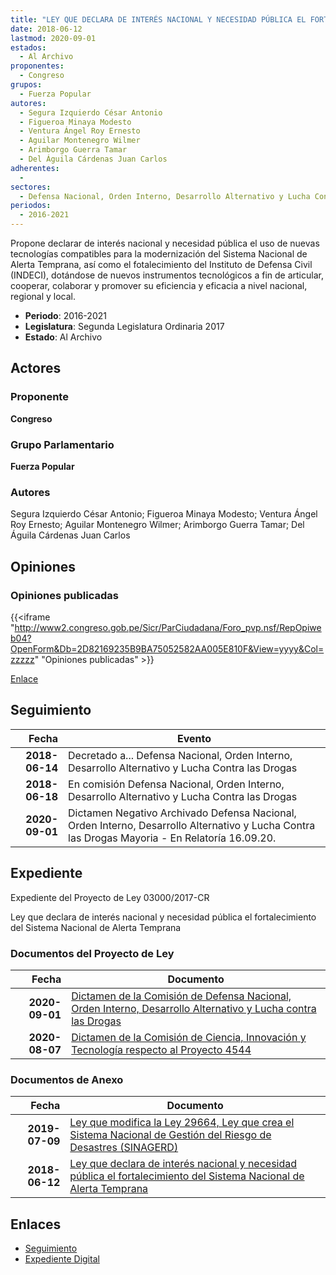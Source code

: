 ```yaml
---
title: "LEY QUE DECLARA DE INTERÉS NACIONAL Y NECESIDAD PÚBLICA EL FORTALECIMIENTO DEL SISTEMA NACIONAL DE ALERTA TEMPRANA"
date: 2018-06-12
lastmod: 2020-09-01
estados: 
  - Al Archivo
proponentes: 
  - Congreso
grupos: 
  - Fuerza Popular
autores: 
  - Segura Izquierdo César Antonio
  - Figueroa Minaya Modesto
  - Ventura Ángel Roy Ernesto
  - Aguilar Montenegro Wilmer
  - Arimborgo Guerra Tamar
  - Del Águila Cárdenas Juan Carlos
adherentes: 
  - 
sectores: 
  - Defensa Nacional, Orden Interno, Desarrollo Alternativo y Lucha Contra las Drogas
periodos: 
  - 2016-2021
---
```


Propone declarar de interés nacional y necesidad pública el uso de nuevas tecnologías compatibles para la modernización del Sistema Nacional de Alerta Temprana, así como el fotalecimiento del Instituto de Defensa Civil (INDECI), dotándose de nuevos instrumentos tecnológicos a fin de articular, cooperar, colaborar y promover su eficiencia y eficacia a nivel nacional, regional y local.

- **Periodo**: 2016-2021
- **Legislatura**: Segunda Legislatura Ordinaria 2017
- **Estado**: Al Archivo

## Actores

### Proponente

**Congreso**

### Grupo Parlamentario

**Fuerza Popular**

### Autores

Segura Izquierdo César Antonio; Figueroa Minaya Modesto; Ventura Ángel Roy Ernesto; Aguilar Montenegro Wilmer; Arimborgo Guerra Tamar; Del Águila Cárdenas Juan Carlos


## Opiniones

### Opiniones publicadas

{{<iframe "http://www2.congreso.gob.pe/Sicr/ParCiudadana/Foro_pvp.nsf/RepOpiweb04?OpenForm&Db=2D82169235B9BA75052582AA005E810F&View=yyyy&Col=zzzzz" "Opiniones publicadas" >}}

[Enlace](http://www2.congreso.gob.pe/Sicr/ParCiudadana/Foro_pvp.nsf/RepOpiweb04?OpenForm&Db=2D82169235B9BA75052582AA005E810F&View=yyyy&Col=zzzzz)

## Seguimiento

| Fecha | Evento |
|------:|--------|
| **2018-06-14** | Decretado a... Defensa Nacional, Orden Interno, Desarrollo Alternativo y Lucha Contra las Drogas|
| **2018-06-18** | En comisión Defensa Nacional, Orden Interno, Desarrollo Alternativo y Lucha Contra las Drogas|
| **2020-09-01** | Dictamen Negativo Archivado Defensa Nacional, Orden Interno, Desarrollo Alternativo y Lucha Contra las Drogas Mayoria - En Relatoría 16.09.20.|


## Expediente

Expediente del Proyecto de Ley 03000/2017-CR

Ley que declara de interés nacional y necesidad pública el fortalecimiento del Sistema Nacional de Alerta Temprana


### Documentos del Proyecto de Ley

| Fecha | Documento |
|------:|--------|
| **2020-09-01** | [Dictamen de la Comisión de Defensa Nacional, Orden Interno, Desarrollo Alternativo y Lucha contra las Drogas](http://www.leyes.congreso.gob.pe/Documentos/2016_2021/Dictamenes/Proyectos_de_Ley/03000DC07MAY20200901.pdf) |
| **2020-08-07** | [Dictamen de la Comisión de Ciencia, Innovación y Tecnología respecto al Proyecto 4544](http://www.leyes.congreso.gob.pe/Documentos/2016_2021/Dictamenes/Proyectos_de_Ley/04544DC02MAY20200807.pdf) |

### Documentos de Anexo

| Fecha | Documento |
|------:|--------|
| **2019-07-09** | [Ley que modifica la Ley 29664, Ley que crea el Sistema Nacional de Gestión del Riesgo de Desastres (SINAGERD)](http://www.leyes.congreso.gob.pe/Documentos/2016_2021/Proyectos_de_Ley_y_de_Resoluciones_Legislativas/PL0454420190709.pdf) |
| **2018-06-12** | [Ley que declara de interés nacional y necesidad pública el fortalecimiento del Sistema Nacional de Alerta Temprana](http://www.leyes.congreso.gob.pe/Documentos/2016_2021/Proyectos_de_Ley_y_de_Resoluciones_Legislativas/PL0300020180612..PDF) |

## Enlaces 

- [Seguimiento](http://www2.congreso.gob.pe/Sicr/TraDocEstProc/CLProLey2016.nsf/f7fff46988ca05b1052578e100829cc7/40309f9a46f4bcb1052582aa00624da9?OpenDocument)
- [Expediente Digital](http://www2.congreso.gob.pe/Sicr/TraDocEstProc/CLProLey2016.nsf/f7fff46988ca05b1052578e100829cc7/40309f9a46f4bcb1052582aa00624da9?OpenDocument&Click=05257FB7005EB655.eb71d0cf91d8294e05256cdf006b5706/$Body/0.1C6C)
